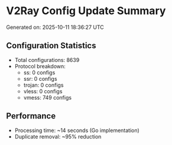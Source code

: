 # V2Ray Config Update Summary
Generated on: 2025-10-11 18:36:27 UTC

## Configuration Statistics
- Total configurations: 8639
- Protocol breakdown:
  - ss: 0 configs
  - ssr: 0 configs
  - trojan: 0 configs
  - vless: 0 configs
  - vmess: 749 configs

## Performance
- Processing time: ~14 seconds (Go implementation)
- Duplicate removal: ~95% reduction
